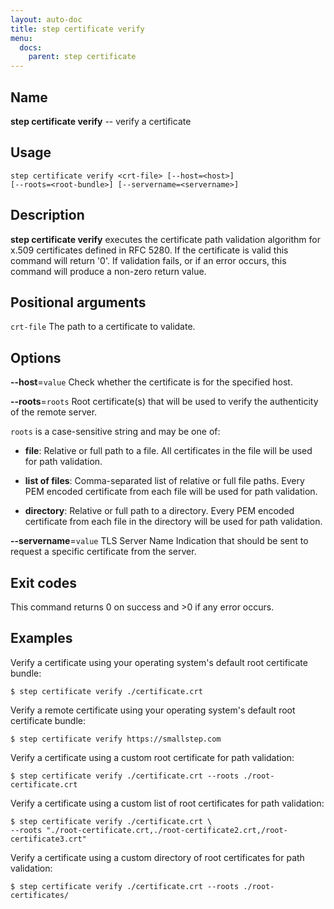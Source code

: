 ```yaml
---
layout: auto-doc
title: step certificate verify
menu:
  docs:
    parent: step certificate
---
```


## Name
**step certificate verify** -- verify a certificate

## Usage

```raw
step certificate verify <crt-file> [--host=<host>]
[--roots=<root-bundle>] [--servername=<servername>]
```

## Description

**step certificate verify** executes the certificate path
validation algorithm for x.509 certificates defined in RFC 5280. If the
certificate is valid this command will return '0'. If validation fails, or if
an error occurs, this command will produce a non-zero return value.

## Positional arguments

`crt-file`
The path to a certificate to validate.

## Options


**--host**=`value`
Check whether the certificate is for the specified host.

**--roots**=`roots`
Root certificate(s) that will be used to verify the
authenticity of the remote server.

`roots` is a case-sensitive string and may be one of:

- **file**: Relative or full path to a file. All certificates in the file will be used for path validation.

- **list of files**: Comma-separated list of relative or full file paths. Every PEM encoded certificate from each file will be used for path validation.

- **directory**: Relative or full path to a directory. Every PEM encoded certificate from each file in the directory will be used for path validation.

**--servername**=`value`
TLS Server Name Indication that should be sent to request a specific certificate from the server.

## Exit codes

This command returns 0 on success and >0 if any error occurs.

## Examples

Verify a certificate using your operating system's default root certificate bundle:

```shell
$ step certificate verify ./certificate.crt
```

Verify a remote certificate using your operating system's default root certificate bundle:

```shell
$ step certificate verify https://smallstep.com
```

Verify a certificate using a custom root certificate for path validation:

```shell
$ step certificate verify ./certificate.crt --roots ./root-certificate.crt
```

Verify a certificate using a custom list of root certificates for path validation:

```shell
$ step certificate verify ./certificate.crt \
--roots "./root-certificate.crt,./root-certificate2.crt,/root-certificate3.crt"
```

Verify a certificate using a custom directory of root certificates for path validation:

```shell
$ step certificate verify ./certificate.crt --roots ./root-certificates/
```


